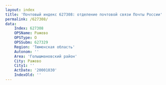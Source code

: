 ```yaml
---
layout: index
title: 'Почтовый индекс 627308: отделение почтовой связи Почты России'
permalink: /627308/
data:
    Index: 627308
    OPSName: Ражево
    OPSType: О
    OPSSubm: 627329
    Region: 'Тюменская область'
    Autonom: ''
    Area: 'Голышмановский район'
    City: Ражево
    City1: ''
    ActDate: '20001030'
    IndexOld: ''
---
```

